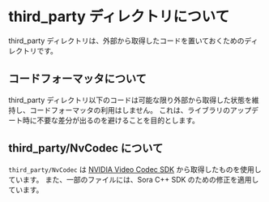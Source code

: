# third_party ディレクトリについて

third_party ディレクトリは、外部から取得したコードを置いておくためのディレクトリです。

## コードフォーマッタについて

third_party ディレクトリ以下のコードは可能な限り外部から取得した状態を維持し、コードフォーマッタの利用はしません。
これは、ライブラリのアップデート時に不要な差分が出るのを避けることを目的とします。

## third_party/NvCodec について

`third_party/NvCodec` は [NVIDIA Video Codec SDK](https://developer.nvidia.com/video-codec-sdk) から取得したものを使用しています。
また、一部のファイルには、Sora C++ SDK のための修正を適用しています。

